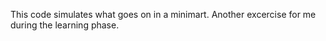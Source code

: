 This code simulates what goes on in a minimart.
Another excercise for me during the learning phase.
